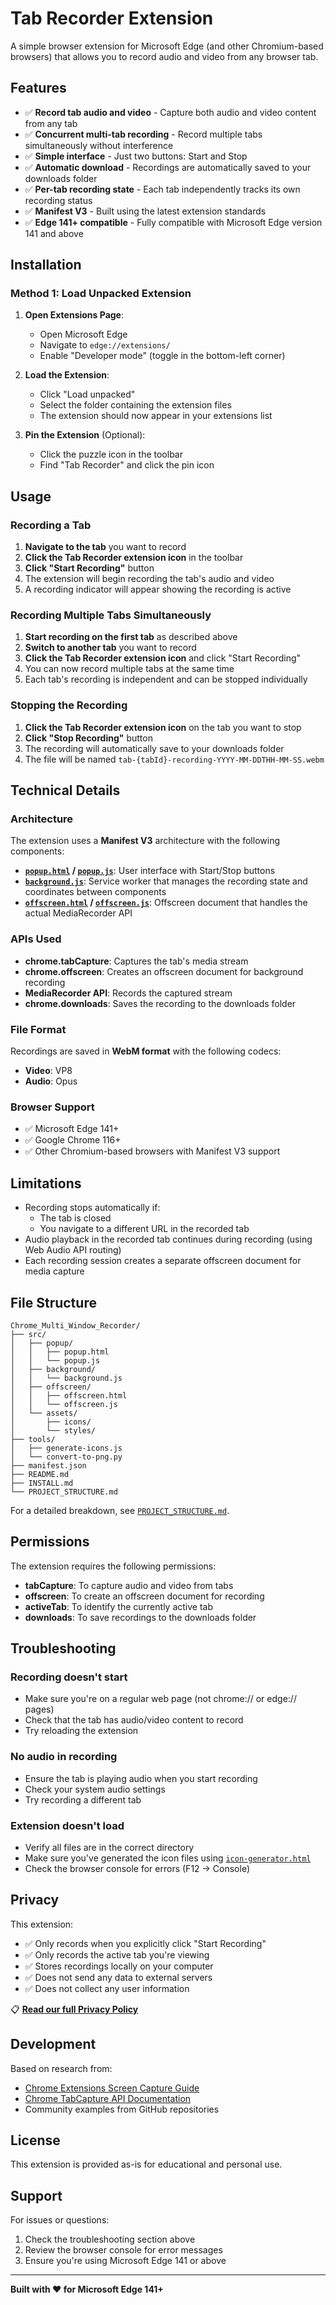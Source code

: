 # Tab Recorder Extension

A simple browser extension for Microsoft Edge (and other Chromium-based browsers) that allows you to record audio and video from any browser tab.

## Features

- ✅ **Record tab audio and video** - Capture both audio and video content from any tab
- ✅ **Concurrent multi-tab recording** - Record multiple tabs simultaneously without interference
- ✅ **Simple interface** - Just two buttons: Start and Stop
- ✅ **Automatic download** - Recordings are automatically saved to your downloads folder
- ✅ **Per-tab recording state** - Each tab independently tracks its own recording status
- ✅ **Manifest V3** - Built using the latest extension standards
- ✅ **Edge 141+ compatible** - Fully compatible with Microsoft Edge version 141 and above

## Installation

### Method 1: Load Unpacked Extension

1. **Open Extensions Page**:
   - Open Microsoft Edge
   - Navigate to `edge://extensions/`
   - Enable "Developer mode" (toggle in the bottom-left corner)

2. **Load the Extension**:
   - Click "Load unpacked"
   - Select the folder containing the extension files
   - The extension should now appear in your extensions list

3. **Pin the Extension** (Optional):
   - Click the puzzle icon in the toolbar
   - Find "Tab Recorder" and click the pin icon

## Usage

### Recording a Tab

1. **Navigate to the tab** you want to record
2. **Click the Tab Recorder extension icon** in the toolbar
3. **Click "Start Recording"** button
4. The extension will begin recording the tab's audio and video
5. A recording indicator will appear showing the recording is active

### Recording Multiple Tabs Simultaneously

1. **Start recording on the first tab** as described above
2. **Switch to another tab** you want to record
3. **Click the Tab Recorder extension icon** and click "Start Recording"
4. You can now record multiple tabs at the same time
5. Each tab's recording is independent and can be stopped individually

### Stopping the Recording

1. **Click the Tab Recorder extension icon** on the tab you want to stop
2. **Click "Stop Recording"** button
3. The recording will automatically save to your downloads folder
4. The file will be named `tab-{tabId}-recording-YYYY-MM-DDTHH-MM-SS.webm`

## Technical Details

### Architecture

The extension uses a **Manifest V3** architecture with the following components:

- **[`popup.html`](popup.html) / [`popup.js`](popup.js)**: User interface with Start/Stop buttons
- **[`background.js`](background.js)**: Service worker that manages the recording state and coordinates between components
- **[`offscreen.html`](offscreen.html) / [`offscreen.js`](offscreen.js)**: Offscreen document that handles the actual MediaRecorder API

### APIs Used

- **chrome.tabCapture**: Captures the tab's media stream
- **chrome.offscreen**: Creates an offscreen document for background recording
- **MediaRecorder API**: Records the captured stream
- **chrome.downloads**: Saves the recording to the downloads folder

### File Format

Recordings are saved in **WebM format** with the following codecs:
- **Video**: VP8
- **Audio**: Opus

### Browser Support

- ✅ Microsoft Edge 141+
- ✅ Google Chrome 116+
- ✅ Other Chromium-based browsers with Manifest V3 support

## Limitations

- Recording stops automatically if:
  - The tab is closed
  - You navigate to a different URL in the recorded tab
- Audio playback in the recorded tab continues during recording (using Web Audio API routing)
- Each recording session creates a separate offscreen document for media capture

## File Structure

```
Chrome_Multi_Window_Recorder/
├── src/
│   ├── popup/
│   │   ├── popup.html
│   │   └── popup.js
│   ├── background/
│   │   └── background.js
│   ├── offscreen/
│   │   ├── offscreen.html
│   │   └── offscreen.js
│   └── assets/
│       ├── icons/
│       └── styles/
├── tools/
│   ├── generate-icons.js
│   └── convert-to-png.py
├── manifest.json
├── README.md
├── INSTALL.md
└── PROJECT_STRUCTURE.md
```

For a detailed breakdown, see [`PROJECT_STRUCTURE.md`](PROJECT_STRUCTURE.md).

## Permissions

The extension requires the following permissions:

- **tabCapture**: To capture audio and video from tabs
- **offscreen**: To create an offscreen document for recording
- **activeTab**: To identify the currently active tab
- **downloads**: To save recordings to the downloads folder

## Troubleshooting

### Recording doesn't start

- Make sure you're on a regular web page (not chrome:// or edge:// pages)
- Check that the tab has audio/video content to record
- Try reloading the extension

### No audio in recording

- Ensure the tab is playing audio when you start recording
- Check your system audio settings
- Try recording a different tab

### Extension doesn't load

- Verify all files are in the correct directory
- Make sure you've generated the icon files using [`icon-generator.html`](icon-generator.html)
- Check the browser console for errors (F12 → Console)

## Privacy

This extension:
- ✅ Only records when you explicitly click "Start Recording"
- ✅ Only records the active tab you're viewing
- ✅ Stores recordings locally on your computer
- ✅ Does not send any data to external servers
- ✅ Does not collect any user information

📋 **[Read our full Privacy Policy](https://avijitbhuin21.github.io/TAB-RECORDER/Privacy-policy.html)**

## Development

Based on research from:
- [Chrome Extensions Screen Capture Guide](https://developer.chrome.com/docs/extensions/how-to/web-platform/screen-capture)
- [Chrome TabCapture API Documentation](https://developer.chrome.com/docs/extensions/reference/api/tabCapture)
- Community examples from GitHub repositories

## License

This extension is provided as-is for educational and personal use.

## Support

For issues or questions:
1. Check the troubleshooting section above
2. Review the browser console for error messages
3. Ensure you're using Microsoft Edge 141 or above

---

**Built with ❤️ for Microsoft Edge 141+**
